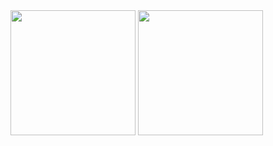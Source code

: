 

<!--
**jmillan736/jmillan736** is a ✨ _special_ ✨ repository because its `README.md` (this file) appears on your GitHub profile.

Here are some ideas to get you started:

- 🔭 I’m currently working on ...
- 🌱 I’m currently learning ...
- 👯 I’m looking to collaborate on ...
- 🤔 I’m looking for help with ...
- 💬 Ask me about ...
- 📫 How to reach me: ...
- 😄 Pronouns: ...
- ⚡ Fun fact: ...
-->


<img height=200 align="center" src="https://github-readme-stats-git-master-jmillan736s-projects.vercel.app/api?username=jmillan736&count-private=true" />


<img height=200 align="center" src="https://github-readme-stats-git-master-jmillan736s-projects.vercel.app/api/top-langs?username=jmillan736&count-private=true&layout=compact&card_width=320" />

